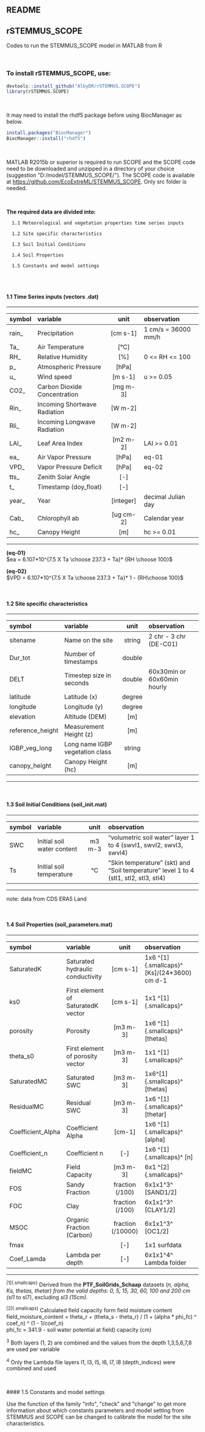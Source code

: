 ## README

## rSTEMMUS_SCOPE

Codes to run the STEMMUS_SCOPE model in MATLAB from R

<br/>

### To install rSTEMMUS_SCOPE, use:

``` r
devtools::install_github("AlbyDR/rSTEMMUS.SCOPE")
library(rSTEMMUS.SCOPE)
```

<br/>

It may need to install the rhdf5 package before using BiocManager as below.

``` r
install.packages("BiocManager")
BiocManager::install("rhdf5")
```

<br/>

MATLAB R2015b or superior is required to run SCOPE and the SCOPE code need to be downloaded and unzipped in a directory of your choice (suggestion "D:/model/STEMMUS_SCOPE/"). The SCOPE code is available at <https://github.com/EcoExtreML/STEMMUS_SCOPE>. Only src folder is needed.

<br/>

**The required data are divided into:**

```         
  1.1 Meteorological and vegetation properties time series inputs
  
  1.2 Site specific characteristics

  1.3 Soil Initial Conditions
  
  1.4 Soil Properties

  1.5 Constants and model settings
  
```

<br/>

#### 1.1 Time Series inputs (vectors .dat)

------------------------------------------------------------------------

| symbol | variable                     |   unit    | observation         |
|:-------|:-----------------------------|:---------:|:--------------------|
| rain\_ | Precipitation                | [cm s-1]  | 1 cm/s = 36000 mm/h |
| Ta\_   | Air Temperature              |   [°C]    |                     |
| RH\_   | Relative Humidity            |    [%]    | 0 \<= RH \<= 100    |
| p\_    | Atmospheric Pressure         |   [hPa]   |                     |
| u\_    | Wind speed                   |  [m s-1]  | u \>= 0.05          |
| CO2\_  | Carbon Dioxide Concentration | [mg m-3]  |                     |
| Rin\_  | Incoming Shortwave Radiation |  [W m-2]  |                     |
| Rli\_  | Incoming Longwave Radiation  |  [W m-2]  |                     |
| LAI\_  | Leaf Area Index              | [m2 m-2]  | LAI \>= 0.01        |
| ea\_   | Air Vapor Pressure           |   [hPa]   | eq-01               |
| VPD\_  | Vapor Pressure Deficit       |   [hPa]   | eq-02               |
| tts\_  | Zenith Solar Angle           |    [-]    |                     |
| t\_    | Timestamp (doy_float)        |    [-]    |                     |
| year\_ | Year                         | [integer] | decimal Julian day  |
| Cab\_  | Chlorophyll ab               | [ug cm-2] | Calendar year       |
| hc\_   | Canopy Height                |    [m]    | hc \>= 0.01         |

------------------------------------------------------------------------


**(eq-01)**\
$`ea = 6.107*10^{7.5 X Ta \choose 237.3 + Ta}* {RH \choose 100}`$


**(eq-02)**\
$`VPD = 6.107*10^{7.5 X Ta \choose 237.3 + Ta}* 1 - {RH\choose 100}`$

<br/>

#### 1.2 Site specific characteristics

------------------------------------------------------------------------

| symbol | variable | unit | observation |
|:---------------|:---------------------|:--------------:|:------------------|
| sitename | Name on the site | string | 2 chr - 3 chr (DE-C01) |
| Dur_tot | Number of timestamps | double |  |
| DELT | Timestep size in seconds | double | 60x30min or 60x60min hourly |
| latitude | Latitude (x) | degree |  |
| longitude | Longitude (y) | degree |  |
| elevation | Altitude (DEM) | [m] |  |
| reference_height | Measurement Height (z) | [m] |  |
| IGBP_veg_long | Long name IGBP vegetation class | string |  |
| canopy_height | Canopy Height (hc) | [m] |  |

------------------------------------------------------------------------

<br/>

#### 1.3 Soil Initial Conditions (soil_init.mat)

------------------------------------------------------------------------

| symbol | variable | unit | observation |
|:-----------|:-----------|:----------:|:------------------------------------|
| SWC | Initial soil water content | m3 m-3 | “volumetric soil water” layer 1 to 4 (swvl1, swvl2, swvl3, swvl4) |
| Ts | Initial soil temperature | °C | "Skin temperature” (skt) and “Soil temperature” level 1 to 4 (stl1, stl2, stl3, stl4) |

------------------------------------------------------------------------

note: data from CDS ERA5 Land

<br/>

#### 1.4 Soil Properties (soil_parameters.mat)

------------------------------------------------------------------------

| symbol | variable | unit | observation |
|:--------------|:-----------------|:-------------:|:----------------------|
| SaturatedK | Saturated hydraulic conductivity | [cm s-1] | 1x6 ^[1]{.smallcaps}^ [Ks]/(24\*3600) cm d-1 |
| ks0 | First element of SaturatedK vector | [cm s-1] | 1x1 ^[1]{.smallcaps}^ |
| porosity | Porosity | [m3 m-3] | 1x6 ^[1]{.smallcaps}^ [thetas] |
| theta_s0 | First element of porosity vector | [m3 m-3] | 1x1 ^[1]{.smallcaps}^ |
| SaturatedMC | Saturated SWC | [m3 m-3] | 1x6^[1]{.smallcaps}^ [thetas] |
| ResidualMC | Residual SWC | [m3 m-3] | 1x6 ^[1]{.smallcaps}^ [thetar] |
| Coefficient_Alpha | Coefficient Alpha | [cm-1] | 1x6 ^[1]{.smallcaps}^ [alpha] |
| Coefficient_n | Coefficient n | [-] | 1x6 ^[1]{.smallcaps}^ [n] |
| fieldMC | Field Capacity | [m3 m-3] | 6x1 ^[2]{.smallcaps}^ |
| FOS | Sandy Fraction | fraction (/100) | 6x1x1^3^ [SAND1/2] |
| FOC | Clay | fraction (/100) | 6x1x1^3^ [CLAY1/2] |
| MSOC | Organic Fraction (Carbon) | fraction (/10000) | 6x1x1^3^ [OC1/2] |
| fmax |  | [-] | 1x1 surfdata |
| Coef_Lamda | Lambda per depth | [-] | 6x1x1^4^ Lambda folder |

------------------------------------------------------------------------

<sup>[1]{.smallcaps}</sup> Derived from the **PTF_SoilGrids_Schaap** datasets (*n, alpha, Ks, thetas, thetar) from the valid depths: 0, 5, 15, 30, 60, 100 and 200 cm (sl1* to sl7), excluding *sl3 (15cm).*

<sup>[2]{.smallcaps}</sup> Calculated field capacity form field moisture content\
field_moisture_content = theta_r + (theta_s - theta_r) / (1 + (alpha \* phi_fc) \^ coef_n) \^ (1 - 1/coef_n)\
phi_fc = 341.9 - soil water potential at field) capacity (cm)

<sup>3</sup> Both layers (1, 2) are combined and the values from the depth 1,3,5,6,7,8 are used per variable

<sup>4</sup> Only the Lambda file layers l1, l3, l5, l6, l7, l8 (depth_indices) were combined and used

<br/>

\#### 1.5 Constants and model settings

Use the function of the family "info", "check" and "change" to get more information about which constants parameters and model setting from STEMMUS and SCOPE can be changed to calibrate the model for the site characteristics.
